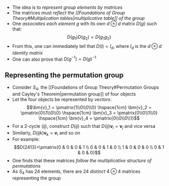 - The idea is to _represent group elements by matrices_
- The matrices must _reflect the [[Foundations of Group Theory#Multiplication tables|multiplicative table]] of the group_
- One _associates each element_ $g$ with its own $d\otimes d$ matrix $D(g)$ such that: 
$$D(g_1)D(g_2)=D(g_1g_2)$$
- From this, one can immediately tell that $D(I)=I_d$, where $I_d$ is the $d\otimes d$ _identity matrix_
- One can also prove that $D(g^{-1})=D(g)^{-1}$
## Representing the permutation group
- Consider $S_4$, the [[Foundations of Group Theory#Permutation Groups and Cayley's Theorem|permutation group]] of four objects
- Let the four objects be represented by _vectors_:
$$\bm{v}_1 = \pmatrix{1\\0\\0\\0} \hspace{1cm} \bm{v}_2 = \pmatrix{0\\1\\0\\0} \hspace{1cm} \bm{v}_3 = \pmatrix{0\\0\\1\\0} \hspace{1cm} \bm{v}_4 = \pmatrix{0\\0\\0\\1}$$
- For a 2-cycle $(ij)$, construct $D(ij)$ such that $D(ij)\bm{v}_i=\bm{v}_j$ and vice versa
- Similarly, $D(ijk)\bm{v}_k=\bm{v}_i$ and so on
- For example:
$$D(2413)=\pmatrix{0 & 0 & 0 & 1 \\ 0 & 0 & 1 & 0 \\ 1 & 0 & 0 & 0 \\ 0 & 1 & 0 & 0}$$
- One finds that these matrices _follow the multiplicative structure of permutations_
- As $S_4$ has 24 elements, there are 24 _distinct_ $4\otimes4$ matrices representing the group
